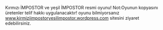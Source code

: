 
Kırmızı İMPOSTOR ve yeşil İMPOSTOR resmi oyunu! Not:Oyunun kopyasını üretenler telif hakkı uygulanacaktır!
oyunu bilmiyorsanız www.kirmiziimpostoryesilimpostor.wordpress.com sitesini ziyaret edebilirsiniz.
